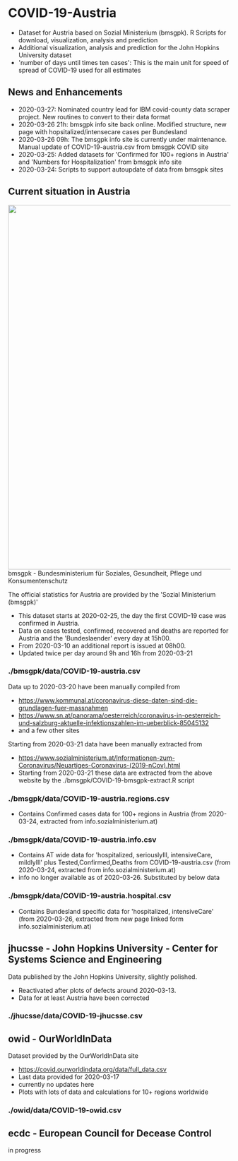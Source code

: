 # COVID-19-Austria
- Dataset for Austria based on Sozial Ministerium (bmsgpk). R Scripts for download, visualization, analysis and prediction
- Additional visualization, analysis and prediction for the John Hopkins University dataset 
- 'number of days until times ten cases': This is the main unit for speed of spread of COVID-19 used for all estimates

## News and Enhancements
- 2020-03-27: Nominated country lead for IBM covid-county data scraper project. New routines to convert to their data format
- 2020-03-26 21h: bmsgpk info site back online. Modified structure, new page with hopsitalized/intensecare cases per Bundesland
- 2020-03-26 09h: The bmsgpk info site is currently under maintenance. Manual update of COVID-19-austria.csv from bmsgpk COVID site
- 2020-03-25: Added datasets for 'Confirmed for 100+ regions in Austria' and 'Numbers for Hospitalization' from bmsgpk info site
- 2020-03-24: Scripts to support autoupdate of data from bmsgpk sites

## Current situation in Austria
<p><img src="https://github.com/at062084/COVID-19-Austria/blob/master/bmsgpk/thumbs/covid.bmsgpk.stand.Oesterreich.2020-03-27.png" width="1102" height="826></p>

##   bmsgpk - Bundesministerium für Soziales, Gesundheit, Pflege und Konsumentenschutz
The official statistics for Austria are provided by the 'Sozial Ministerium (bmsgpk)'
- This dataset starts at 2020-02-25, the day the first COVID-19 case was confirmed in Austria. 
- Data on cases tested, confirmed, recovered and deaths are reported for Austria and the 'Bundeslaender' every day at 15h00. 
- From 2020-03-10 an additional report is issued at 08h00.
- Updated twice per day around 9h and 16h from 2020-03-21

### ./bmsgpk/data/COVID-19-austria.csv
Data up to 2020-03-20 have been manually compiled from
- https://www.kommunal.at/coronavirus-diese-daten-sind-die-grundlagen-fuer-massnahmen
- https://www.sn.at/panorama/oesterreich/coronavirus-in-oesterreich-und-salzburg-aktuelle-infektionszahlen-im-ueberblick-85045132
- and a few other sites

Starting from 2020-03-21 data have been manually extracted from 
- https://www.sozialministerium.at/Informationen-zum-Coronavirus/Neuartiges-Coronavirus-(2019-nCov).html
- Starting from 2020-03-21 these data are extracted from the above website by the ./bmsgpk/COVID-19-bmsgpk-extract.R script

### ./bmsgpk/data/COVID-19-austria.regions.csv
- Contains Confirmed cases data for 100+ regions in Austria (from 2020-03-24, extracted from info.sozialministerium.at)

### ./bmsgpk/data/COVID-19-austria.info.csv
- Contains AT wide data for 'hospitalized, seriouslyIll, intensiveCare, mildlyIll' plus Tested,Confirmed,Deaths from COVID-19-austria.csv (from 2020-03-24, extracted from info.sozialministerium.at)
- info no longer available as of 2020-03-26. Substituted by below data

### ./bmsgpk/data/COVID-19-austria.hospital.csv
- Contains Bundesland specific data for 'hospitalized, intensiveCare' (from 2020-03-26, extracted from new page linked form info.sozialministerium.at)

## jhucsse - John Hopkins University - Center for Systems Science and Engineering
Data published by the John Hopkins University, slightly polished.
- Reactivated after plots of defects around 2020-03-13. 
- Data for at least Austria have been corrected
### ./jhucsse/data/COVID-19-jhucsse.csv

## owid - OurWorldInData
Dataset provided by the OurWorldInData site
- https://covid.ourworldindata.org/data/full_data.csv
- Last data provided for 2020-03-17
- currently no updates here
- Plots with lots of data and calculations for 10+ regions worldwide
### ./owid/data/COVID-19-owid.csv

## ecdc - European Council for Decease Control
in progress
